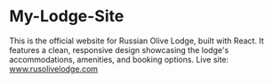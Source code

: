 # My-Lodge-Site
This is the official website for Russian Olive Lodge, built with React. It features a clean, responsive design showcasing the lodge's accommodations, amenities, and booking options.  Live site: www.rusolivelodge.com
